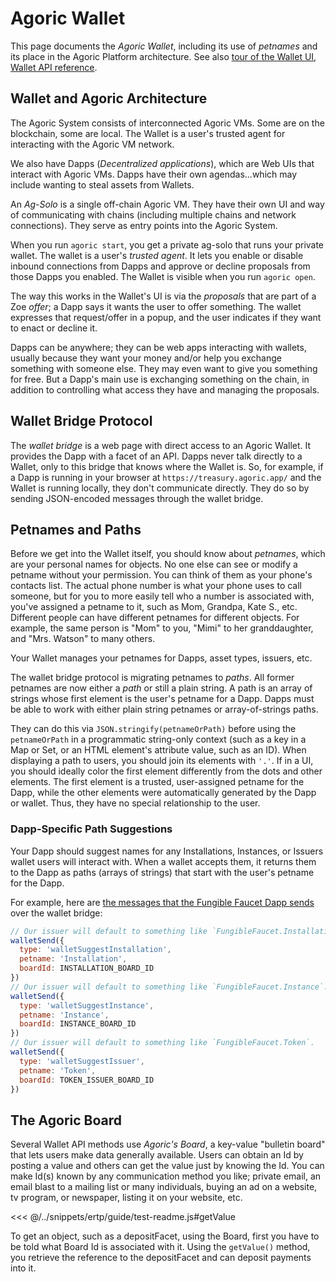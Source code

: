 # Agoric Wallet

This page documents the _Agoric Wallet_, including its use of _petnames_ and its place in the Agoric Platform
architecture. See also [tour of the Wallet UI](./ui), [Wallet API reference](/reference/wallet-api/).

## Wallet and Agoric Architecture

The Agoric System consists of interconnected Agoric VMs. Some are
on the blockchain, some are local. The Wallet is a user's trusted
agent for interacting with the Agoric VM network.

We also have Dapps (_Decentralized applications_), which are Web UIs
that interact with Agoric VMs. Dapps have their own agendas...which
may include wanting to steal assets from Wallets.

An _Ag-Solo_ is a single off-chain Agoric VM. They have their own UI
and way of communicating with chains (including multiple chains and
network connections). They serve as entry points into the Agoric System.

When you run `agoric start`, you get a private ag-solo that runs your
private wallet. The wallet is a user's _trusted agent_. It lets you
enable or disable inbound connections from Dapps and approve or decline
proposals from those Dapps you enabled. The Wallet is visible
when you run `agoric open`.

The way this works in the Wallet's UI is via the _proposals_ that are
part of a Zoe _offer_; a Dapp says it wants the user to offer something.
The wallet expresses that request/offer in a popup, and the user indicates
if they want to enact or decline it.

Dapps can be anywhere; they can be web apps interacting with wallets,
usually because they want your money and/or help you exchange something
with someone else. They may even want to give you something for free.
But a Dapp's main use is exchanging something on the chain, in addition
to controlling what access they have and managing the proposals.

## Wallet Bridge Protocol

The _wallet bridge_ is a web page with direct access to an Agoric Wallet. It provides
the Dapp with a facet of an API. Dapps never talk directly to a Wallet, only to
this bridge that knows where the Wallet is. So, for example, if a Dapp is running in
your browser at `https://treasury.agoric.app/` and the Wallet is running locally,
they don't communicate directly. They do so by sending JSON-encoded messages through
the wallet bridge.

## Petnames and Paths

Before we get into the Wallet itself, you should know about _petnames_,
which are your personal names for objects. No one else can see or
modify a petname without your permission. You can think of them as
your phone's contacts list. The actual phone number is what your phone
uses to call someone, but for you to more easily tell who a number is
associated with, you've assigned a petname to it, such as Mom,
Grandpa, Kate S., etc. Different people can have different petnames for
different objects. For example, the same person is "Mom" to you, "Mimi"
to her granddaughter, and "Mrs. Watson" to many others.

Your Wallet manages your petnames for Dapps, asset types, issuers, etc.

The wallet bridge protocol is migrating petnames to _paths_. All former petnames
are now either a _path_ or still a plain string. A path is an array of strings
whose first element is the user's petname for a Dapp. Dapps must be able to
work with either plain string petnames or array-of-strings paths.

They can do this via `JSON.stringify(petnameOrPath)` before using the `petnameOrPath` in
a programmatic string-only context (such as a key in a Map or Set, or an HTML element's
attribute value, such as an ID). When displaying a path to users, you should join its
elements with `'.'`. If in a UI, you should ideally color the first element
differently from the dots and other elements. The first element is a trusted,
user-assigned petname for the Dapp, while the other elements were automatically
generated by the Dapp or wallet. Thus, they have no special relationship to the user.

### Dapp-Specific Path Suggestions

Your Dapp should suggest names for any Installations, Instances, or Issuers wallet users
will interact with. When a wallet accepts them, it returns them to the Dapp as paths (arrays
of strings) that start with the user's petname for the Dapp.

For example, here are [the messages that the Fungible Faucet Dapp
sends](https://github.com/Agoric/dapp-fungible-faucet/blob/6092d6648a7a773d299c79fecd44bb650f6cfa06/ui/public/src/main.js#L145)
over the wallet bridge:

```js
// Our issuer will default to something like `FungibleFaucet.Installation`.
walletSend({
  type: 'walletSuggestInstallation',
  petname: 'Installation',
  boardId: INSTALLATION_BOARD_ID
})
// Our issuer will default to something like `FungibleFaucet.Instance`.
walletSend({
  type: 'walletSuggestInstance',
  petname: 'Instance',
  boardId: INSTANCE_BOARD_ID
})
// Our issuer will default to something like `FungibleFaucet.Token`.
walletSend({
  type: 'walletSuggestIssuer',
  petname: 'Token',
  boardId: TOKEN_ISSUER_BOARD_ID
})
```

## The Agoric Board

Several Wallet API methods use _Agoric's Board_, a key-value "bulletin board" that
lets users make data generally available. Users can obtain an Id by posting a value and
others can get the value just by knowing the Id. You can make Id(s) known by any
communication method you like; private email, an email blast to a mailing list
or many individuals, buying an ad on a website, tv program, or newspaper,
listing it on your website, etc.

<<< @/../snippets/ertp/guide/test-readme.js#getValue

To get an object, such as a depositFacet, using the Board, first you have
to be told what Board Id is associated with it. Using the `getValue()` method,
you retrieve the reference to the depositFacet and can deposit payments into it.
